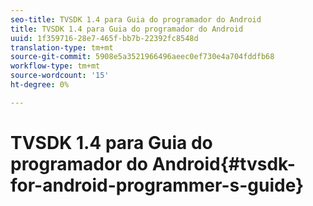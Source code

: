 ```yaml
---
seo-title: TVSDK 1.4 para Guia do programador do Android
title: TVSDK 1.4 para Guia do programador do Android
uuid: 1f359716-28e7-465f-bb7b-22392fc8548d
translation-type: tm+mt
source-git-commit: 5908e5a3521966496aeec0ef730e4a704fddfb68
workflow-type: tm+mt
source-wordcount: '15'
ht-degree: 0%

---
```



# TVSDK 1.4 para Guia do programador do Android{#tvsdk-for-android-programmer-s-guide}

